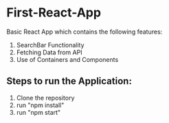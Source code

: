 # First-React-App
Basic React App which contains the following features:

1. SearchBar Functionality
2. Fetching Data from API
3. Use of Containers and Components

## Steps to run the Application:

1. Clone the repository 
2. run "npm install"
3. run "npm start"
